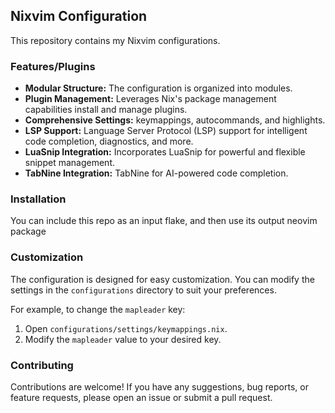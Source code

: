 ## Nixvim Configuration
This repository contains my Nixvim configurations.

### Features/Plugins

- **Modular Structure:**  The configuration is organized into modules.
- **Plugin Management:**  Leverages Nix's package management capabilities install and manage plugins.
- **Comprehensive Settings:**  keymappings, autocommands, and highlights.
- **LSP Support:**  Language Server Protocol (LSP) support for intelligent code completion, diagnostics, and more.
- **LuaSnip Integration:**  Incorporates LuaSnip for powerful and flexible snippet management.
- **TabNine Integration:**  TabNine for AI-powered code completion.

### Installation
You can include this repo as an input flake, and then use its output neovim package

### Customization

The configuration is designed for easy customization. You can modify the settings in the `configurations` directory to suit your preferences.

For example, to change the `mapleader` key:

1. Open `configurations/settings/keymappings.nix`.
2. Modify the `mapleader` value to your desired key.

### Contributing

Contributions are welcome! If you have any suggestions, bug reports, or feature requests, please open an issue or submit a pull request.
